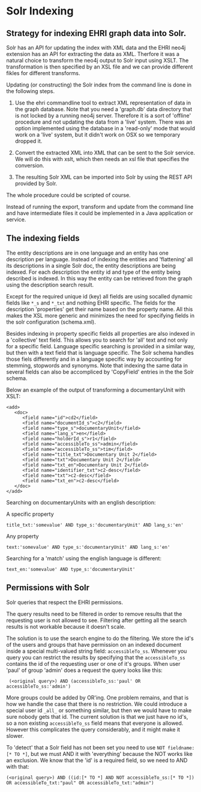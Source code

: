 Solr Indexing
=============

Strategy for indexing EHRI graph data into Solr.
--------------
Solr has an API for updating the index with XML data and the EHRI neo4j extension has an API for extracting the data as XML. 
Therfore it was a natural choice to transform the neo4j output to Solr input using XSLT. 
The transformation is then specified by an XSL file and we can provide different fikles for different transforms.   

Updating (or constructing) the Solr index from the command line is done in the following steps.

1. Use the ehri commandline tool to extract XML representation of data in the graph database.
Note that you need a 'graph.db' data directory that is not locked by a running neo4j server.
Therefore it is a sort of 'offline' procedure and not updating the data from a 'live' system.
There was an option implemented using the database  in a 'read-only' mode 
that would work on a 'live' system, but it didn't work on OSX so we temporary dropped it. 

2. Convert the extracted XML into XML that can be sent to the Solr service.
We will do this with xslt, which then needs an xsl file that specifies the conversion.

3. The resulting Solr XML can be imported into Solr by using the REST API provided by Solr. 

The whole procedure could be scripted of course.

Instead of running the export, transform and update from the command line and have intermediate files it could be implemented in a Java application or service. 
 

The indexing fields
------------------- 
The entity descriptions are in one language and an entity has one description per language. Instead of indexing the entities and 'flattening' all its descriptions in a single Solr doc, the entity descriptions are being indexed. 
For each description the entity id and type of the entity being described is indexed. 
In this way the entity can be retrieved from the graph using the description search result.  

Except for the required unique id (key) all fields are using socalled dynamic fields like  ``*_s`` and ``*_txt`` and nothing EHRI specific. 
The fields for the description 'properties' get their name based on the property name. 
All this makes the XSL more generic and minimizes the need for specifying fields in the solr configuration (schema.xml). 

Besides indexing in property specific fields all properties are also indexed in a 'collective' text field. This allows you to search for 'all' text and not only for a specific field. 
Language specific searching is provided in a similar way, but then with a text field that is language specific. The Solr schema handles those fiels differently and in a language specific way by accounting for stemming, stopwords and synonyms. 
Note that indexing the same data in several fields can also be accompliced by 'CopyField' entries in the the Solr schema. 


Below an example of the output of transforming a documentaryUnit with XSLT: 

    <add>
       <doc>
          <field name="id">cd2</field>
          <field name="documentId_s">c2</field>
          <field name="type_s">documentaryUnit</field>
          <field name="lang_s">en</field>
          <field name="holderId_s">r1</field>
          <field name="accessibleTo_ss">admin</field>
          <field name="accessibleTo_ss">tim</field>
          <field name="title_txt">Documentary Unit 2</field>
          <field name="txt">Documentary Unit 2</field>
          <field name="txt_en">Documentary Unit 2</field>
          <field name="identifier_txt">c2-desc</field>
          <field name="txt">c2-desc</field>
          <field name="txt_en">c2-desc</field>
       </doc>
    </add>


Searching on documentaryUnits with an english description:

A specific property

    title_txt:'somevalue' AND type_s:'documentaryUnit' AND lang_s:'en'

Any property

    text:'somevalue' AND type_s:'documentaryUnit' AND lang_s:'en'

Searching for a 'match' using the english language is different:

    text_en:'somevalue' AND type_s:'documentaryUnit'
 


Permissions with Solr
---------------------
Solr queries that respect the EHRI permissions. 

The query results need to be filtered in order to remove results that the requesting user is not allowed to see. 
  Filtering after getting all the search results is not workable 
  because it doesn't scale. 

The solution is to use the search engine to do the filtering. 
  We store the id's of the users and groups that have permission on an indexed document 
  inside a special multi-valued string field: ``accessibleTo_ss``.
 Whenever you query you can restrict the results by specifying that the ``accessibleTo_ss`` 
 contains the id of the requesting user or one of it's groups. 
 When user 'paul' of group 'admin' does a request the query looks like this: 

     (<original query>) AND (accessibleTo_ss:'paul' OR accessibleTo_ss:'admin')

 More groups could be added by OR'ing. 
 One problem remains, and that is how we handle the case that there is no restriction. 
 We could introduce a special user id ``_all_`` or something similar, but then we would have to make sure nobody gets that id. 
 The current solution is that we just have no id's, so a non existing ``accessibleTo_ss`` field means 
 that everyone is allowed. However this complicates the query considerably, and it might make it slower.  
 
 To 'detect' that a Solr field has not been set you need to use ``NOT fieldname:[* TO *]``, 
 but we must AND it with 'everything' because the NOT works like an exclusion. 
 We know that the 'id' is a required field, so we need to AND with that: 

    (<original query>) AND ((id:[* TO *] AND NOT accessibleTo_ss:[* TO *]) OR accessibleTo_txt:"paul" OR accessibleTo_txt:"admin")

